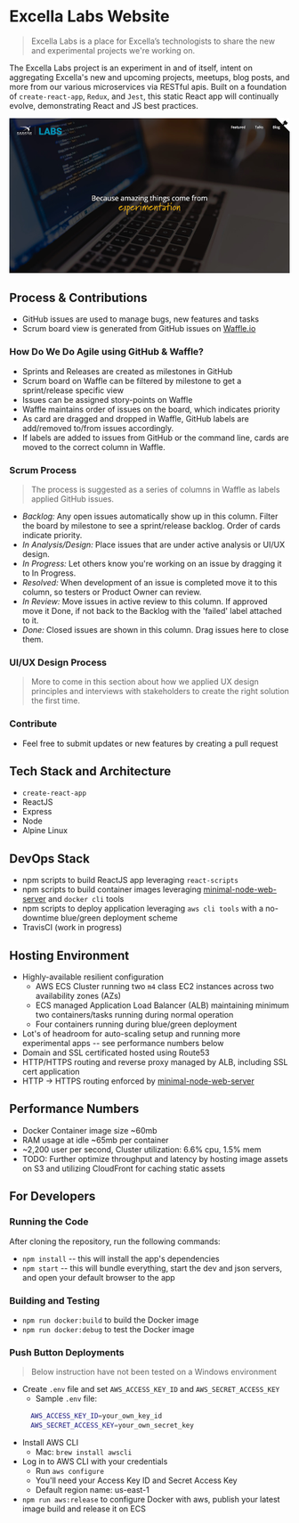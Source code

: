 # Excella Labs Website
> Excella Labs is a place for Excella’s technologists to share the new and experimental projects we're working on.

The Excella Labs project is an experiment in and of itself, intent on aggregating Excella's new and upcoming projects, meetups, blog posts, and more
from our various microservices via RESTful apis. Built on a foundation of `create-react-app`, `Redux`, and `Jest`, this static React app will continually
evolve, demonstrating React and JS best practices.

![Excella Labs Website](./ExcellaLabsBanner.jpg)

## Process & Contributions
- GitHub issues are used to manage bugs, new features and tasks
- Scrum board view is generated from GitHub issues on [Waffle.io](https://waffle.io/excellalabs/labs-website)
### How Do We Do Agile using GitHub & Waffle?
- Sprints and Releases are created as milestones in GitHub
- Scrum board on Waffle can be filtered by milestone to get a sprint/release specific view
- Issues can be assigned story-points on Waffle
- Waffle maintains order of issues on the board, which indicates priority
- As card are dragged and dropped in Waffle, GitHub labels are add/removed to/from issues accordingly.
- If labels are added to issues from GitHub or the command line, cards are moved to the correct column in Waffle.

### Scrum Process
> The process is suggested as a series of columns in Waffle as labels applied GitHub issues.
- *Backlog:* Any open issues automatically show up in this column. Filter the board by milestone to see a sprint/release backlog. Order of cards indicate priority.
- *In Analysis/Design:* Place issues that are under active analysis or UI/UX design.
- *In Progress:* Let others know you're working on an issue by dragging it to In Progress.
- *Resolved:* When development of an issue is completed move it to this column, so testers or Product Owner can review.
- *In Review:* Move issues in active review to this column. If approved move it Done, if not back to the Backlog with the 'failed' label attached to it.
- *Done:* Closed issues are shown in this column. Drag issues here to close them.
### UI/UX Design Process
> More to come in this section about how we applied UX design principles and interviews with stakeholders to create the right solution the first time.
### Contribute
- Feel free to submit updates or new features by creating a pull request

## Tech Stack and Architecture
- `create-react-app`
- ReactJS
- Express
- Node
- Alpine Linux

## DevOps Stack
- npm scripts to build ReactJS app leveraging `react-scripts`
- npm scripts to build container images leveraging [minimal-node-web-server](https://hub.docker.com/r/duluca/minimal-node-web-server/) and `docker cli` tools
- npm scripts to deploy application leveraging `aws cli tools` with a no-downtime blue/green deployment scheme
- TravisCI (work in progress)

## Hosting Environment
- Highly-available resilient configuration
  - AWS ECS Cluster running two `m4` class EC2 instances across two availability zones (AZs)
  - ECS managed Application Load Balancer (ALB) maintaining minimum two containers/tasks running during normal operation
  - Four containers running during blue/green deployment
- Lot's of headroom for auto-scaling setup and running more experimental apps -- see performance numbers below
- Domain and SSL certificated hosted using Route53
- HTTP/HTTPS routing and reverse proxy managed by ALB, including SSL cert application
- HTTP -> HTTPS routing enforced by [minimal-node-web-server](https://hub.docker.com/r/duluca/minimal-node-web-server/)

## Performance Numbers
- Docker Container image size ~60mb
- RAM usage at idle ~65mb per container
- ~2,200 user per second, Cluster utilization: 6.6% cpu, 1.5% mem
- TODO: Further optimize throughput and latency by hosting image assets on S3 and utilizing CloudFront for caching static assets

## For Developers
### Running the Code
After cloning the repository, run the following commands:
* `npm install` -- this will install the app's dependencies
* `npm start` -- this will bundle everything, start the dev and json servers, and open your default browser to the app

### Building and Testing
* `npm run docker:build` to build the Docker image
* `npm run docker:debug` to test the Docker image

### Push Button Deployments
> Below instruction have not been tested on a Windows environment
* Create `.env` file and set `AWS_ACCESS_KEY_ID` and `AWS_SECRET_ACCESS_KEY`
  * Sample `.env` file:
  ```Bash
    AWS_ACCESS_KEY_ID=your_own_key_id
    AWS_SECRET_ACCESS_KEY=your_own_secret_key
  ```
* Install AWS CLI
  * Mac: `brew install awscli`
* Log in to AWS CLI with your credentials
  * Run `aws configure`
  * You'll need your Access Key ID and Secret Access Key
  * Default region name: us-east-1
* `npm run aws:release` to configure Docker with aws, publish your latest image build and release it on ECS